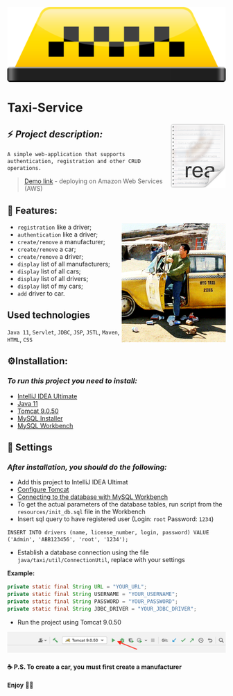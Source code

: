 <p align="center">
    <img src="img/taxi.webp" />
</p>

# Taxi-Service

<img src="img/icon.png" align="right" />

## ⚡ _Project description:_

```
A simple web-application that supports authentication, registration and other CRUD operations.
```

> [Demo link](http://java-web-security.us-east-1.elasticbeanstalk.com/) - deploying on Amazon Web Services (AWS)

## 🎯 Features:

<img src="img/taxi-service.gif" align="right" width="240">

- `registration` like a driver;
- `authentication` like a driver;
- `create/remove` a manufacturer;
- `create/remove` a car;
- `create/remove` a driver;
- `display` list of all manufacturers;
- `display` list of all cars;
- `display` list of all drivers;
- `display` list of my cars;
- `add` driver to car.

## Used technologies

`Java 11`, `Servlet`, `JDBC`, `JSP`, `JSTL`, `Maven`, `HTML`, `CSS`

## ⚙️Installation:

### _To run this project you need to install:_

- [IntelliJ IDEA Ultimate](https://www.jetbrains.com/lp/intellij-frameworks/)
- [Java 11](https://jdk.java.net/java-se-ri/11)
- [Tomcat 9.0.50](https://archive.apache.org/dist/tomcat/tomcat-9/v9.0.50/bin/)
- [MySQL Installer](https://dev.mysql.com/downloads/installer/)
- [MySQL Workbench](https://dev.mysql.com/downloads/workbench/)

## 🧬 Settings

### _After installation, you should do the following:_

- Add this project to IntelliJ IDEA Ultimat
- [Configure Tomcat](https://javarush.ru/quests/lectures/questservlets.level11.lecture04)
- [Connecting to the database with MySQL Workbench](https://javarush.ru/quests/lectures/questhibernate.level05.lecture03)
- To get the actual parameters of the database tables, run script from the `resources/init_db.sql` file in the Workbench
- Insert sql query to have registered user (Login: `root` Password: `1234`)
```mysql
INSERT INTO drivers (name, license_number, login, password) VALUE ('Admin', 'ABB123456', 'root', '1234');
```

- Establish a database connection using the file `java/taxi/util/ConnectionUtil`, replace with your settings

**Example:**
```java
private static final String URL = "YOUR_URL";
private static final String USERNAME = "YOUR_USERNAME";
private static final String PASSWORD = "YOUR_PASSWORD";
private static final String JDBC_DRIVER = "YOUR_JDBC_DRIVER";
```

- Run the project using Tomcat 9.0.50

<img src="img/run.png" />

#### ☕ P.S. To create a car, you must first create a manufacturer 

**Enjoy**  💛💙
